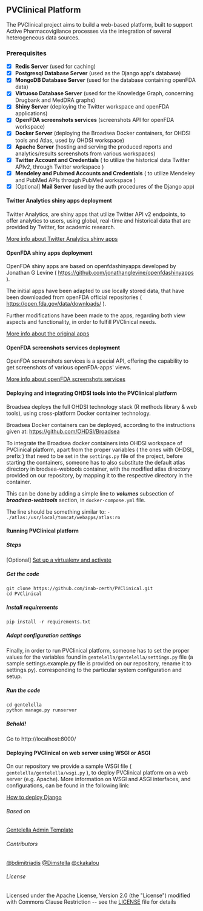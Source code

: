 ## PVClinical Platform

The PVClinical project aims to build a web-based platform, built to support Active
Pharmacovigilance processes via the integration of several heterogeneous data sources.

### Prerequisites

- [x] **Redis Server** (used for caching)
- [x] **Postgresql Database Server** (used as the Django app's database)
- [x] **MongoDB Database Server** (used for the database containing openFDA data)
- [x] **Virtuoso Database Server** (used for the Knowledge Graph, concerning Drugbank and MedDRA graphs)
- [x] **Shiny Server** (deploying the Twitter workspace and openFDA applications)
- [x] **OpenFDA screenshots services** (screenshots API for openFDA workspace)
- [x] **Docker Server** (deploying the Broadsea Docker containers, for OHDSI tools and Atlas, used by OHDSI workspace)
- [x] **Apache Server** (hosting and serving the produced reports and analytics/results screenshots from various workspaces)
- [x] **Twitter Account and Credentials** ( to utilize the historical data Twitter APIv2, through Twitter workspace )
- [x] **Mendeley and Pubmed Accounts and Credentials** ( to utilize Mendeley and PubMed APIs through PubMed workspace )
- [x] [Optional] **Mail Server** (used by the auth procedures of the Django app)

#### Twitter Analytics shiny apps deployment
Twitter Analytics, are shiny apps that utilize Twitter API v2 endpoints, to offer analytics to users, using global, real-time and historical data that are provided by Twitter, for academic research.

[More info about Twitter Analytics shiny apps](twitter_analytics_apps/README.md)

#### ΟpenFDA shiny apps deployment
OpenFDA shiny apps are based on openfdashinyapps developed by Jonathan G Levine
( https://github.com/jonathanglevine/openfdashinyapps ).

The initial apps have been adapted to use locally stored data, that have been downloaded from openFDA official repositories ( https://open.fda.gov/data/downloads/ ).

Further modifications have been made to the apps, regarding both view aspects and functionality, in order to fulfill PVClinical needs.

[More info about the original apps](openFDA_apps/README.md)

#### OpenFDA screenshots services deployment
OpenFDA screenshots services is a special API, offering the capability to get screenshots of various openFDA-apps' views.

[More info about openFDA screenshots services](openfda-shots-services/README.md)

#### Deploying and integrating OHDSI tools into the PVClinical platform

Broadsea deploys the full OHDSI technology stack (R methods library & web tools), using cross-platform Docker container technology.

Broadsea Docker containers can be deployed, according to the instructions given at: https://github.com/OHDSI/Broadsea

To integrate the Broadsea docker containers into OHDSI workspace of PVClinical platform, apart from the proper variables ( the ones with OHDSI_ prefix ) that need to be set in the `settings.py` file of the project, before starting the containers, someone has to also substitute the default atlas directory in brodsea-webtools container, with the modified atlas directory provided on our repository, by mapping it to the respective directory in the container.

This can be done by adding a simple line to ***volumes*** subsection of ***broadsea-webtools*** section, in `docker-compose.yml` file.

The line should be something similar to: `- ./atlas:/usr/local/tomcat/webapps/atlas:ro`

#### Running PVClinical platform

##### Steps
[Optional] [Set up a virtualenv and activate](http://python-guide-pt-br.readthedocs.io/en/latest/dev/virtualenvs/)

##### Get the code
    git clone https://github.com/inab-certh/PVClinical.git
    cd PVClinical

##### Install requirements
    pip install -r requirements.txt


##### Adapt configuration settings
Finally, in order to run PVClinical platform, someone has to set the proper values for the variables found in `gentelella/gentelella/settings.py` file (a sample settings.example.py file is provided on our repository, rename it to settings.py). corresponding to the particular system configuration and setup.

##### Run the code
    cd gentelella
    python manage.py runserver

##### Behold!
Go to http://localhost:8000/

#### Deploying PVClinical on web server using WSGI or ASGI
On our repository we provide a sample WSGI file ( `gentelella/gentelella/wsgi.py` ), to deploy PVClinical platform on a web server (e.g. Apache). More information on WSGI and ASGI interfaces, and configurations, can be found in the following link:

[How to deploy Django](https://docs.djangoproject.com/en/4.0/howto/deployment/)

###### Based on
[Gentelella Admin Template](https://github.com/puikinsh/gentelella)

###### Contributors
[@bdimitriadis](https://github.com/bdimitriadis)
[@Dimstella](https://github.com/Dimstella)
[@ckakalou](https://github.com/ckakalou)

###### License
Licensed under the Apache License, Version 2.0 (the "License") modified with
Commons Clause Restriction -- see the [LICENSE](LICENSE.txt) file for details

